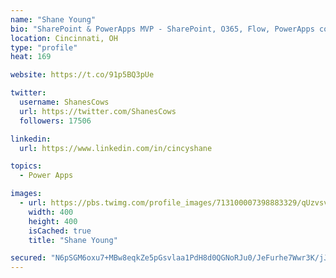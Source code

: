 ```yaml
---
name: "Shane Young"
bio: "SharePoint & PowerApps MVP - SharePoint, O365, Flow, PowerApps consulting? @PowerApps911 | Pure Snark? You found it."
location: Cincinnati, OH
type: "profile"
heat: 169

website: https://t.co/91p5BQ3pUe

twitter:
  username: ShanesCows
  url: https://twitter.com/ShanesCows
  followers: 17506

linkedin:
  url: https://www.linkedin.com/in/cincyshane

topics:
  - Power Apps

images:
  - url: https://pbs.twimg.com/profile_images/713100007398883329/qUzvsvQ3_400x400.jpg
    width: 400
    height: 400
    isCached: true
    title: "Shane Young"

secured: "N6pSGM6oxu7+MBw8eqkZe5pGsvlaa1PdH8d0QGNoRJu0/JeFurhe7Wwr3K/jJ19x4+cf9aloPUO85r6rJDfOlppgCLlwqqU1Y+2YSF4umX3ctDsEfr8tzmSa/TM5XUcS12GPBf6kQrUPfqoyFLaMuuZzqrOMl6zLlb9Sb5kq3CUJVZdnSBV2dESumhqhaT/NXDlAbHnhJ/LRV3zI91huDer1FOk7QxJCGZ5IpHNz1cgw01sfSrCbPQU6Tn1VBWpS9R9EVuMG6xwOoE1k1p++lp2HYQx8GdqFJ/EqD4Np6i9nh2SeaAitLl8Yd/VW2jqXObfDaOJkx8BFaiKJECTIVLUIf5sQUHDDa9WqmGcGUIo8rB7Wl28ZBCF79vD6uTvCMuznqe28pWgwFW6H4IVJ7DG1PM99/8RRQEQloxzNQ+M=;787U2LwD3N3FDjuR1vSRQg=="
---
```


